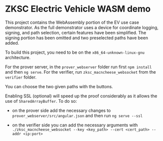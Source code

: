 # ZKSC Electric Vehicle WASM demo
This project contains the WebAssembly portion of the EV use case demonstrator.
As the full demonstrator uses a device for coordinate logging, signing, and path selection,
certain features have been simplified. The signing portion has been omitted and two preselected
paths have been added.

To build this project, you need to be on the `x86_64-unknown-linux-gnu` architecture.

For the prover server, in the `prover_webserver` folder run first `npm install` and then `ng serve`.
For the verifier, run `zksc_macncheese_websocket` from the `verifier` folder.

You can choose the two given paths with the buttons. 

Enabling SSL (optional) will speed up the proof considerably as it allows the use of `SharedArrayBuffer`.
To do so:

* on the prover side add the necessary changes to `prover_webserver/src/angular.json` and then run `ng serve --ssl`

* on the verifier side you can add the necessary arguments with `./zksc_macncheese_websocket --key <key_path> --cert <cert_path> --addr <ip:port>`
